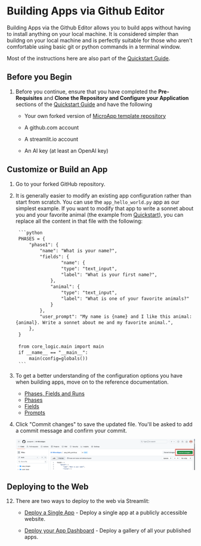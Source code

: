 # Building Apps via Github Editor

Building Apps via the Github Editor allows you to build apps without having to install anything on  your local machine. It is considered simpler than buildng on your local machine and is perfectly suitable for those who aren't comfortable using basic git or python commands in a terminal window. 

Most of the instructions here are also part of the [Quickstart Guide](quickstart.md).

## Before you Begin

1. Before you continue, ensure that you have completed the **Pre-Requisites** and **Clone the Repository and Configure your Application** sections of the [Quickstart Guide](quickstart.md) and have the following

	* Your own forked version of <a href="https://github.com/jswope00/AI-MicroApp-Template" alt="Build AI Microapp" target="_blank">MicroApp template repository</a>

	* A github.com account

	* A streamlit.io account

	* An AI key (at least an OpenAI key)

## Customize or Build an App

1. Go to your forked GitHub repository.

2. It is generally easier to modify an existing app configuration rather than start from scratch. You can use the ```app_hello_world.py``` app as our simplest example. If you want to modify that app to write a sonnet about you and your favorite animal (the example from [Quickstart](quickstart.md)), you can replace all the content in that file with the following: 

		```python
		PHASES = {
		    "phase1": {
		        "name": "What is your name?",
		        "fields": {
		                "name": {
		                "type": "text_input",
		                "label": "What is your first name?",
		            },
		            "animal": {
		            	"type": "text_input",
		            	"label": "What is one of your favorite animals?"
		            }
		        },
		        "user_prompt": "My name is {name} and I like this animal: {animal}. Write a sonnet about me and my favorite animal.",
		    },
		}

		from core_logic.main import main
		if __name__ == "__main__":
		    main(config=globals())
		```

10. To get a better understanding of the configuration options you have when building apps, move on to the reference documentation. 

	* [Phases, Fields and Runs](concept_phases_fields_runs.md)
	* [Phases](reference_phases.md)
	* [Fields](reference_fields.md)
	* [Prompts](reference_prompts.md)

11. Click "Commit changes" to save the updated file. You'll be asked to add a commit message and confirm your commit. 
	
	![Commit Changes](img/commit_changes.png)


## Deploying to the Web

12. There are two ways to deploy to the web via Streamlit:

	* [Deploy a Single App](deploy.md#deploy-a-single-app) - Deploy a single app at a publicly accessible website. 

	* [Deploy your App Dashboard](deploy.md#deploy-an-apps-directory) - Deploy a gallery of all your published apps. 


